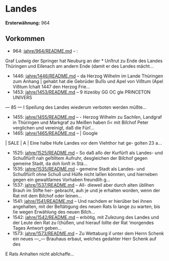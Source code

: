 # Landes

**Ersterwähnung:** 964

## Vorkommen
- 964: [jahre/964/README.md](../jahre/964/README.md) – :

Graf Ludwig der Springer hat Neuburg an der *
Unſtrut zu Ende des Landes Thüringen und Eiſenach
am andern Ende (damit er des Landes mächt...
- 1446: [jahre/1446/README.md](../jahre/1446/README.md) – da Herzog Wilhelm im Lande Thüringen zum Anhang |
gehabt hat die Gebrüder Buſſo und Apel von Vißtum
(Apel Vißtum ſchalt 1447 den Herzog Frie...
- 1453: [jahre/1453/README.md](../jahre/1453/README.md) – 9 itizeóby GG OC gle PRINCETON UNIVERS


— 85 — I
Speiſung des Landes wiederum verboten werden müßte...
- 1455: [jahre/1455/README.md](../jahre/1455/README.md) – - Herzog Wilhelm zu Sachſen, Landgraf in Thüringen
und Markgraf zu Meißen haben ſi< mit Biſchof Peter
verglichen und vereinigt, daß die Fürſ...
- 1465: [jahre/1465/README.md](../jahre/1465/README.md) – |
Google


|
SALE | A |
Eine halbe Hufe Landes vor dem Viehthor hat ge-
golten 23 a...
- 1525: [jahre/1525/README.md](../jahre/1525/README.md) – So daß alſo
der Kurfürſt als Landes- und Schußfürſt nah geſtilltem
Aufruhr, desgleichen der Biſchof gegen gemeine Stadt, da
doh ſonſt in Stä...
- 1535: [jahre/1535/README.md](../jahre/1535/README.md) – gemeine Stadt als Landes- und Schußfürſt ohne
Schuß und Hülfe nicht laſſen könnten, und hierneben gegen
ein gewaltſames Vorhaben freundlih g...
- 1537: [jahre/1537/README.md](../jahre/1537/README.md) – All-
dieweil aber durch alten üblihen Brauh im Stifte her-
gebracht, auh je und je erhalten worden, wenn der Rat
mit dem Biſchof oder ſeinen...
- 1541: [jahre/1541/README.md](../jahre/1541/README.md) – Und nachdem er
hierüber bei ihnen angehalten, mit der Beſtätigung des
neuen Rats ſo lange zu warten, bis ſie wegen Erwählung
des neuen Biſch...
- 1542: [jahre/1542/README.md](../jahre/1542/README.md) – erbötig,
mit Zuſezung des Landes und der Leute den Rat zu ſ{hüßen,
und hierauf ſollte der Rat ‘morgendes Tages Antwort
geben...
- 1573: [jahre/1573/README.md](../jahre/1573/README.md) – Zu Wettaburg iſ unter dem Herrn Schenk ein neues
—_— Brauhaus erbaut, welches gedahter Herr Schenk auf des


E
Rats Anhalten nicht abſchaffe...
